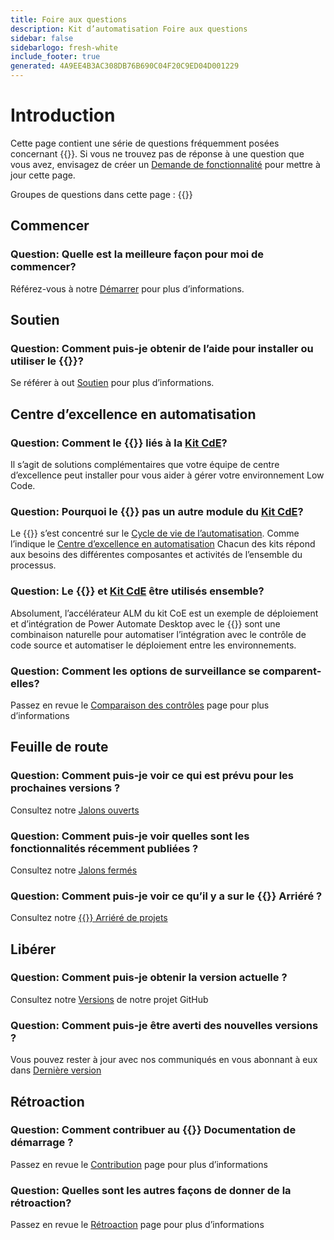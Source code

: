 ```yaml
---
title: Foire aux questions
description: Kit d’automatisation Foire aux questions
sidebar: false
sidebarlogo: fresh-white
include_footer: true
generated: 4A9EE4B3AC308DB76B690C04F20C9ED04D001229
---
```


# Introduction

Cette page contient une série de questions fréquemment posées concernant {{<product-name>}}. Si vous ne trouvez pas de réponse à une question que vous avez, envisagez de créer un [Demande de fonctionnalité](https://github.com/microsoft/powercat-automation-kit/issues/new/choose) pour mettre à jour cette page.

Groupes de questions dans cette page :
{{<toc>}}

## Commencer

### **Question:** Quelle est la meilleure façon pour moi de commencer?

Référez-vous à notre [Démarrer](/fr/get-started) pour plus d’informations.

## Soutien

### **Question:** Comment puis-je obtenir de l’aide pour installer ou utiliser le {{<product-name>}}?

Se référer à out [Soutien](/fr/support) pour plus d’informations.

## Centre d’excellence en automatisation

### **Question:** Comment le {{<product-name>}} liés à la [Kit CdE](https://learn.microsoft.com/power-platform/guidance/coe/starter-kit)?

Il s’agit de solutions complémentaires que votre équipe de centre d’excellence peut installer pour vous aider à gérer votre environnement Low Code.

### **Question:** Pourquoi le {{<product-name>}} pas un autre module du [Kit CdE](https://learn.microsoft.com/power-platform/guidance/coe/starter-kit)?

Le {{<product-name>}} s’est concentré sur le [Cycle de vie de l’automatisation](https://learn.microsoft.com/power-automate/guidance/automation-kit/overview/automation-coe-strategy#automation-lifecycle). Comme l’indique le [Centre d’excellence en automatisation](https://learn.microsoft.com/power-automate/guidance/automation-kit/overview/automation-coe-strategy#automation-center-of-excellence) Chacun des kits répond aux besoins des différentes composantes et activités de l’ensemble du processus.

### **Question:** Le {{<product-name>}} et [Kit CdE](https://learn.microsoft.com/power-platform/guidance/coe/starter-kit) être utilisés ensemble?

Absolument, l’accélérateur ALM du kit CoE est un exemple de déploiement et d’intégration de Power Automate Desktop avec le {{<product-name>}} sont une combinaison naturelle pour automatiser l’intégration avec le contrôle de code source et automatiser le déploiement entre les environnements.

### **Question:** Comment les options de surveillance se comparent-elles?

Passez en revue le [Comparaison des contrôles](/fr/monitoring-compare) page pour plus d’informations

## Feuille de route

### **Question:** Comment puis-je voir ce qui est prévu pour les prochaines versions ?

Consultez notre [Jalons ouverts](https://github.com/microsoft/powercat-automation-kit/milestones?state=open)

### **Question:** Comment puis-je voir quelles sont les fonctionnalités récemment publiées ?

Consultez notre [Jalons fermés](https://github.com/microsoft/powercat-automation-kit/milestones?state=closed)

### **Question:** Comment puis-je voir ce qu’il y a sur le {{<product-name>}} Arriéré ?

Consultez notre [{{<product-name>}} Arriéré de projets](https://aka.ms/ak4pp/backlog)

## Libérer

### **Question:** Comment puis-je obtenir la version actuelle ?

Consultez notre [Versions](https://github.com/microsoft/powercat-automation-kit/releases) de notre projet GitHub

### **Question:** Comment puis-je être averti des nouvelles versions ?

Vous pouvez rester à jour avec nos communiqués en vous abonnant à eux dans [Dernière version](https://github.com/microsoft/powercat-automation-kit#latest-release)

## Rétroaction

### **Question:** Comment contribuer au {{<product-name>}} Documentation de démarrage ?

Passez en revue le [Contribution](/fr/contribution) page pour plus d’informations

### **Question:** Quelles sont les autres façons de donner de la rétroaction?

Passez en revue le [Rétroaction](/fr/contribution/feedback) page pour plus d’informations
